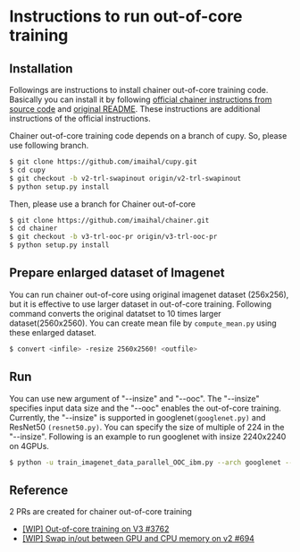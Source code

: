 # Instructions to run out-of-core training

## Installation

Followings are instructions to install chainer out-of-core training code.
Basically you can install it by following [official chainer instructions from source code](https://docs.chainer.org/en/stable/install.html#install-chainer-from-source) and [original README](/README.md). These instructions are additional instructions of the official instructions.

Chainer out-of-core training code depends on a branch of cupy. So, please use following branch.
```sh
$ git clone https://github.com/imaihal/cupy.git
$ cd cupy
$ git checkout -b v2-trl-swapinout origin/v2-trl-swapinout
$ python setup.py install
```

Then, please use a branch for Chainer out-of-core
```sh
$ git clone https://github.com/imaihal/chainer.git
$ cd chainer
$ git checkout -b v3-trl-ooc-pr origin/v3-trl-ooc-pr
$ python setup.py install
```

## Prepare enlarged dataset of Imagenet
You can run chainer out-of-core using original imagenet dataset (256x256), but it is effective to use larger dataset in out-of-core training. Following command converts the original datatset to 10 times larger dataset(2560x2560). You can create mean file by `compute_mean.py` using these enlarged dataset.

```sh
$ convert <infile> -resize 2560x2560! <outfile>
```

## Run

You can use new argument of "--insize" and "--ooc". The "--insize" specifies input data size and the "--ooc" enables the out-of-core training. Currently, the "--insize" is supported in googlenet`(googlenet.py)` and ResNet50 `(resnet50.py)`. You can specify the size of multiple of 224 in the "--insize".
Following is an example to run googlenet with insize 2240x2240 on 4GPUs.
```sh
$ python -u train_imagenet_data_parallel_OOC_ibm.py --arch googlenet --insize 2240 --batchsize <mini batch size> --iteration <iterations> --gpu 0 1 2 3 --mean <mean file> --loaderjob <num of parallel data loading processes> --val_batchsize <Validation minibatch size> --out <Output directory> --ooc --root <Root directory path of image files> <Path to training image-label list file> <Path to validation image-label list file>
```

## Reference

2 PRs are created for chainer out-of-core training
* [\[WIP\] Out-of-core training on V3 #3762](https://github.com/chainer/chainer/pull/3762)
* [\[WIP\] Swap in/out between GPU and CPU memory on v2 #694](https://github.com/cupy/cupy/pull/694)
